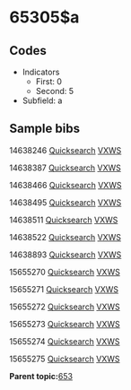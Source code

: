 # 65305$a

## Codes

-   Indicators
    -   First: 0
    -   Second: 5
-   Subfield: a

## Sample bibs

14638246 [Quicksearch](https://search.library.yale.edu/catalog/14638246) [VXWS](http://prodorbis.library.yale.edu:7014/vxws/GetHoldingsService?bibId=14638246)

14638387 [Quicksearch](https://search.library.yale.edu/catalog/14638387) [VXWS](http://prodorbis.library.yale.edu:7014/vxws/GetHoldingsService?bibId=14638387)

14638466 [Quicksearch](https://search.library.yale.edu/catalog/14638466) [VXWS](http://prodorbis.library.yale.edu:7014/vxws/GetHoldingsService?bibId=14638466)

14638495 [Quicksearch](https://search.library.yale.edu/catalog/14638495) [VXWS](http://prodorbis.library.yale.edu:7014/vxws/GetHoldingsService?bibId=14638495)

14638511 [Quicksearch](https://search.library.yale.edu/catalog/14638511) [VXWS](http://prodorbis.library.yale.edu:7014/vxws/GetHoldingsService?bibId=14638511)

14638522 [Quicksearch](https://search.library.yale.edu/catalog/14638522) [VXWS](http://prodorbis.library.yale.edu:7014/vxws/GetHoldingsService?bibId=14638522)

14638893 [Quicksearch](https://search.library.yale.edu/catalog/14638893) [VXWS](http://prodorbis.library.yale.edu:7014/vxws/GetHoldingsService?bibId=14638893)

15655270 [Quicksearch](https://search.library.yale.edu/catalog/15655270) [VXWS](http://prodorbis.library.yale.edu:7014/vxws/GetHoldingsService?bibId=15655270)

15655271 [Quicksearch](https://search.library.yale.edu/catalog/15655271) [VXWS](http://prodorbis.library.yale.edu:7014/vxws/GetHoldingsService?bibId=15655271)

15655272 [Quicksearch](https://search.library.yale.edu/catalog/15655272) [VXWS](http://prodorbis.library.yale.edu:7014/vxws/GetHoldingsService?bibId=15655272)

15655273 [Quicksearch](https://search.library.yale.edu/catalog/15655273) [VXWS](http://prodorbis.library.yale.edu:7014/vxws/GetHoldingsService?bibId=15655273)

15655274 [Quicksearch](https://search.library.yale.edu/catalog/15655274) [VXWS](http://prodorbis.library.yale.edu:7014/vxws/GetHoldingsService?bibId=15655274)

15655275 [Quicksearch](https://search.library.yale.edu/catalog/15655275) [VXWS](http://prodorbis.library.yale.edu:7014/vxws/GetHoldingsService?bibId=15655275)

**Parent topic:**[653](../../tags/653/653.md)

